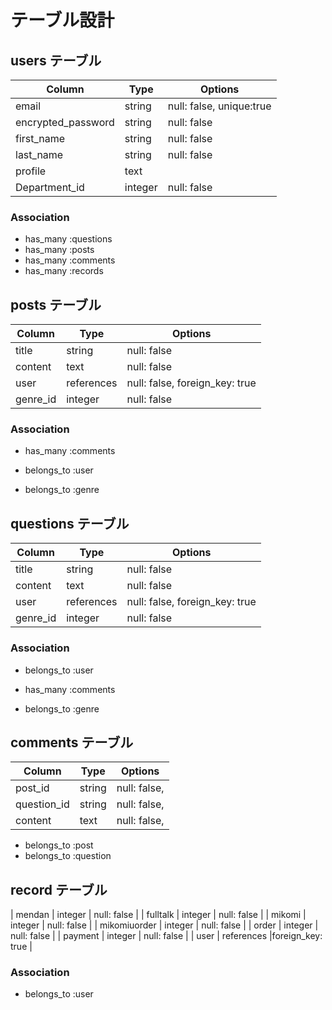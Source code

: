 # テーブル設計
## users テーブル

| Column             | Type    | Options                   |
| ------------------ | ------- | ------------------------- |
| email              | string  | null: false, unique:true  |
| encrypted_password | string  | null: false               |
| first_name         | string  | null: false               |
| last_name          | string  | null: false               |
| profile            | text    |                           |
| Department_id      | integer | null: false               |



### Association
- has_many :questions
- has_many :posts
- has_many :comments
- has_many :records






## posts テーブル

| Column             | Type      | Options                        |
| ------------------ | --------- | ------------------------------ |
| title              | string    | null: false                    |
| content            | text      | null: false                    |
| user               | references| null: false, foreign_key: true |
| genre_id           | integer   | null: false                    |



### Association
- has_many :comments
- belongs_to :user

- belongs_to :genre



## questions テーブル

| Column             | Type      | Options                        |
| ------------------ | --------- | ------------------------------ |
| title              | string    | null: false                    |          
| content            | text      | null: false                    |          
| user               | references| null: false, foreign_key: true |          
| genre_id           | integer   | null: false                    |         

### Association
- belongs_to :user
- has_many :comments

- belongs_to :genre


## comments テーブル

| Column             | Type      | Options                        |
| ------------------ | --------- | ------------------------------ |
| post_id            | string    | null: false,                   |          
| question_id        | string    | null: false,                   |          
| content            | text      | null: false,                   |   

- belongs_to :post
- belongs_to :question


## record テーブル
| mendan              | integer     | null: false                    |
| fulltalk            | integer     | null: false                    |
| mikomi              | integer     | null: false                    |
| mikomiuorder        | integer     | null: false                    |
| order               | integer     | null: false                    |
| payment             | integer     | null: false                    |
| user                | references  |foreign_key: true               |


### Association
- belongs_to :user